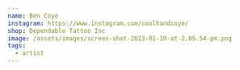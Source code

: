 ```yaml
---
name: Ben Coye
instagram: https://www.instagram.com/coolhandcoye/
shop: Dependable Tattoo Inc
image: /assets/images/screen-shot-2023-01-19-at-2.05.54-pm.png
tags:
  - artist
---
```

